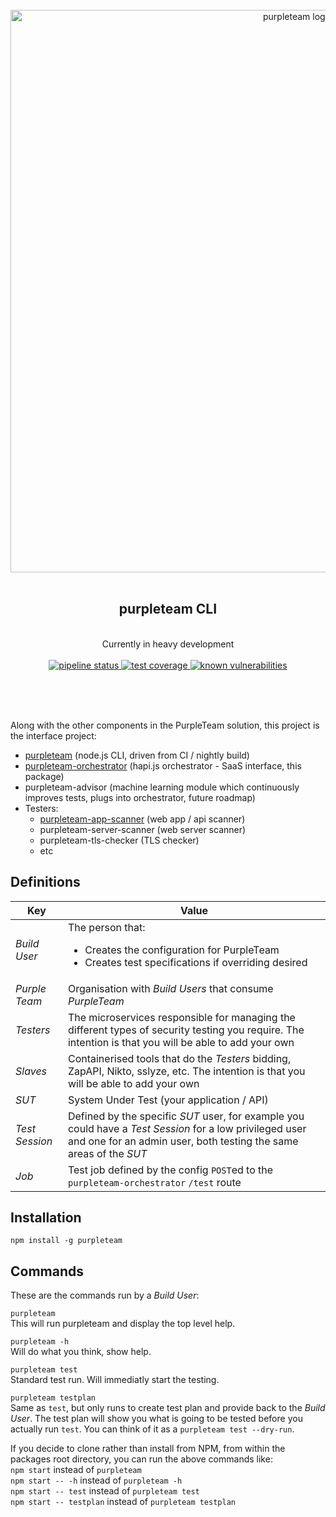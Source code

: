 <div align="center">
  <br/>
  <a href="https://purpleteam-labs.com" title="purpleteam">
    <img width=900px src="https://gitlab.com/purpleteam-labs/purpleteam/raw/master/assets/images/purpleteam-banner.png" alt="purpleteam logo">
  </a>
  <br/>
<br/>
<h2>purpleteam CLI</h2><br/>
  Currently in heavy development
<br/><br/>

<a href="https://gitlab.com/purpleteam-labs/purpleteam/commits/master" title="pipeline status">
   <img src="https://gitlab.com/purpleteam-labs/purpleteam/badges/master/pipeline.svg" alt="pipeline status">
</a>

<a href="https://gitlab.com/purpleteam-labs/purpleteam/commits/master" title="test coverage">
   <img src="https://gitlab.com/purpleteam-labs/purpleteam/badges/master/coverage.svg" alt="test coverage">
</a>

<a href="https://snyk.io/test/github/purpleteam-labs/purpleteam?targetFile=package.json" title="known vulnerabilities">
  <img src="https://snyk.io/test/github/purpleteam-labs/purpleteam/badge.svg?targetFile=package.json" alt="known vulnerabilities"/>
</a>

<br/><br/><br/>
</div>


Along with the other components in the PurpleTeam solution, this project is the interface project:

* [purpleteam](https://gitlab.com/purpleteam-labs/purpleteam) (node.js CLI, driven from CI / nightly build)
* [purpleteam-orchestrator](https://gitlab.com/purpleteam-labs/purpleteam-orchestrator) (hapi.js orchestrator - SaaS interface, this package)
* purpleteam-advisor (machine learning module which continuously improves tests, plugs into orchestrator, future roadmap)
* Testers:
  * [purpleteam-app-scanner](https://gitlab.com/purpleteam-labs/purpleteam-app-scanner) (web app / api scanner)
  * purpleteam-server-scanner (web server scanner)
  * purpleteam-tls-checker (TLS checker)
  * etc

## Definitions

 Key                 | Value   
---------------------|---------
 _Build User_        | The person that: <ul><li>Creates the configuration for PurpleTeam</li><li>Creates test specifications if overriding desired</li></ul> 
 _Purple Team_       | Organisation with _Build Users_ that consume _PurpleTeam_ 
 _Testers_           | The microservices responsible for managing the different types of security testing you require. The intention is that you will be able to add your own
 _Slaves_            | Containerised tools that do the _Testers_ bidding, ZapAPI, Nikto, sslyze, etc. The intention is that you will be able to add your own
 _SUT_               | System Under Test (your application / API) 
 _Test Session_      | Defined by the specific _SUT_ user, for example you could have a _Test Session_ for a low privileged user and one for an admin user, both testing the same areas of the _SUT_ 
 _Job_               | Test job defined by the config `POST`ed to the `purpleteam-orchestrator` `/test` route
 

## Installation

`npm install -g purpleteam`

## Commands

These are the commands run by a _Build User_:

`purpleteam`  
This will run purpleteam and display the top level help.

`purpleteam -h`  
Will do what you think, show help.

`purpleteam test`  
Standard test run. Will immediatly start the testing.

`purpleteam testplan`  
Same as `test`, but only runs to create test plan and provide back to the _Build User_. The test plan will show you what is going to be tested before you actually run `test`. You can think of it as a `purpleteam test --dry-run`.

If you decide to clone rather than install from NPM, from within the packages root directory, you can run the above commands like:  
`npm start` instead of `purpleteam`  
`npm start -- -h` instead of `purpleteam -h`  
`npm start -- test` instead of `purpleteam test`  
`npm start -- testplan` instead of `purpleteam testplan`

